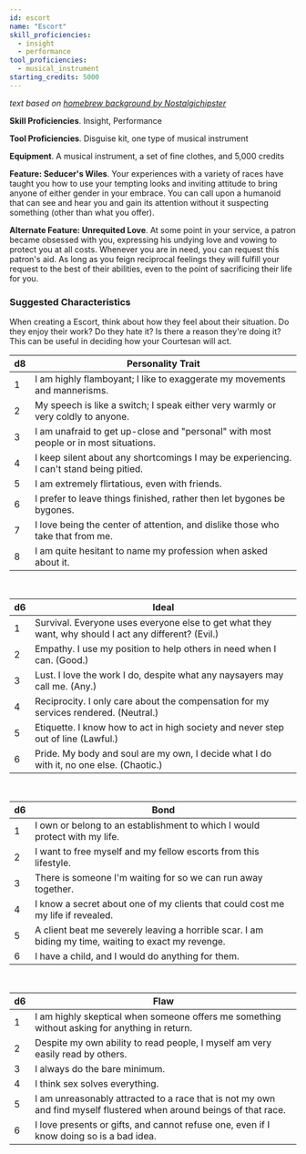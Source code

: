 ```yaml
---
id: escort
name: "Escort"
skill_proficiencies:
  - insight
  - performance
tool_proficiencies:
  - musical_instrument
starting_credits: 5000
---
```


_text based on [homebrew background by Nostalgichipster](https://www.dndbeyond.com/characters/backgrounds/6174-courtesan)_

__Skill Proficiencies__. Insight, Performance

__Tool Proficiencies__. Disguise kit, one type of musical instrument

__Equipment__. A musical instrument, a set of fine clothes, and 5,000 credits

__Feature: Seducer's Wiles__. Your experiences with a variety of races have taught you how to use your tempting looks and inviting
attitude to bring anyone of either gender in your embrace. You can call upon a humanoid that can see and hear you and gain its attention
without it suspecting something (other than what you offer).

__Alternate Feature: Unrequited Love__. At some point in your service, a patron became obsessed with you, expressing his undying
love and vowing to protect you at all costs. Whenever you are in need, you can request this patron's aid. As long as you feign
reciprocal feelings they will fulfill your request to the best of their abilities, even to the point of sacrificing their life for you.

<div class="hr"></div>

### Suggested Characteristics
When creating a Escort, think about how they feel about their situation. Do they enjoy their work? Do they hate it?
Is there a reason they're doing it? This can be useful in deciding how your Courtesan will act.

d8 | Personality Trait
--- | ---
1 | I am highly flamboyant; I like to exaggerate my movements and mannerisms.
2 | My speech is like a switch; I speak either very warmly or very coldly to anyone.
3 | I am unafraid to get up-close and "personal" with most people or in most situations.
4 | I keep silent about any shortcomings I may be experiencing. I can't stand being pitied.
5 | I am extremely flirtatious, even with friends.
6 | I prefer to leave things finished, rather then let bygones be bygones.
7 | I love being the center of attention, and dislike those who take that from me.
8 | I am quite hesitant to name my profession when asked about it.

<br>

d6 | Ideal
--- | ---
1 | Survival. Everyone uses everyone else to get what they want, why should I act any different? (Evil.)
2 | Empathy. I use my position to help others in need when I can. (Good.)
3	| Lust. I love the work I do, despite what any naysayers may call me. (Any.)
4 | Reciprocity. I only care about the compensation for my services rendered. (Neutral.)
5 | Etiquette. I know how to act in high society and never step out of line (Lawful.)
6 | Pride. My body and soul are my own, I decide what I do with it, no one else. (Chaotic.)

<br>

d6 | Bond
--- | ---
1 | I own or belong to an establishment to which I would protect with my life.
2 | I want to free myself and my fellow escorts from this lifestyle.
3 | There is someone I'm waiting for so we can run away together.
4 | I know a secret about one of my clients that could cost me my life if revealed.
5 | A client beat me severely leaving a horrible scar. I am biding my time, waiting to exact my revenge.
6 | I have a child, and I would do anything for them.

<br>

d6 | Flaw
--- | ---
1 | I am highly skeptical when someone offers me something without asking for anything in return.
2 | Despite my own ability to read people, I myself am very easily read by others.
3 | I always do the bare minimum.
4 | I think sex solves everything.
5 | I am unreasonably attracted to a race that is not my own and find myself flustered when around beings of that race.
6 | I love presents or gifts, and cannot refuse one, even if I know doing so is a bad idea.

